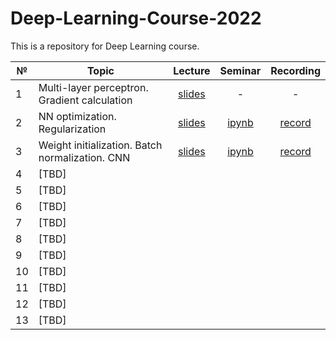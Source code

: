# Deep-Learning-Course-2022

This is a repository for Deep Learning course.


|  №    | Topic      |  Lecture  | Seminar | Recording | 
| ----- | ----------    | :-------:   | :-----:   | :-------:   |
| 1     | Multi-layer perceptron. Gradient calculation | [slides](lectures/Lecture_1.pdf)           |   -      |     -      |
| 2     | NN optimization. Regularization      |  [slides](lectures/Lecture_2.pdf)          |   [ipynb](seminars/seminar2.ipynb)      |    [record](https://youtu.be/LoqJvp0PQZg)  |
| 3     | Weight initialization. Batch normalization. CNN    |   [slides](lectures/Lecture_3.pdf)        |     [ipynb](seminars/Seminar_3.ipynb)    |  [record](https://youtu.be/8KxIGPAXmEA)          |
| 4     | [TBD]     |           |         |           |
| 5     | [TBD]     |           |         |           |
| 6     | [TBD]     |           |         |           |
| 7     | [TBD]     |           |         |           |
| 8     | [TBD]     |           |         |           |
| 9     | [TBD]     |           |         |           |
| 10     | [TBD]     |           |         |           |
| 11     | [TBD]     |           |         |           |
| 12     | [TBD]     |           |         |           |
| 13     | [TBD]     |           |         |           |
